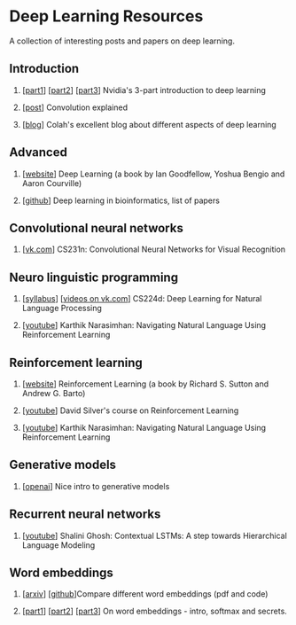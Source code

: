 # Deep Learning Resources
A collection of interesting posts and papers on deep learning.


## Introduction

1. [[part1](https://devblogs.nvidia.com/parallelforall/deep-learning-nutshell-core-concepts/)] [[part2](https://devblogs.nvidia.com/parallelforall/deep-learning-nutshell-history-training/)] [[part3](https://devblogs.nvidia.com/parallelforall/deep-learning-nutshell-sequence-learning/)] Nvidia's 3-part introduction to deep learning

2. [[post](http://timdettmers.com/2015/03/26/convolution-deep-learning/)] Convolution explained

3. [[blog](http://colah.github.io)] Colah's excellent blog about different aspects of deep learning


## Advanced

1. [[website](http://www.deeplearningbook.org)] Deep Learning (a book by Ian Goodfellow, Yoshua Bengio and Aaron Courville)

2. [[github](https://github.com/gokceneraslan/awesome-deepbio)] Deep learning in bioinformatics, list of papers

## Convolutional neural networks

1. [[vk.com](https://vk.com/videos-44016343?section=album_54932240)] CS231n: Convolutional Neural Networks for Visual Recognition


## Neuro linguistic programming

1. [[syllabus](http://cs224d.stanford.edu/syllabus.html)] [[videos on vk.com](https://vk.com/videos-44016343?section=album_54932251)] CS224d: Deep Learning for Natural Language Processing

2. [[youtube](https://www.youtube.com/watch?v=7s-erJbCkaY)] Karthik Narasimhan: Navigating Natural Language Using Reinforcement Learning


## Reinforcement learning

1. [[website](https://webdocs.cs.ualberta.ca/~sutton/book/ebook/the-book.html)] Reinforcement Learning (a book by Richard S. Sutton and Andrew G. Barto)

2. [[youtube](https://www.youtube.com/watch?v=2pWv7GOvuf0)] David Silver's course on Reinforcement Learning

3. [[youtube](https://www.youtube.com/watch?v=7s-erJbCkaY)] Karthik Narasimhan: Navigating Natural Language Using Reinforcement Learning


## Generative models

1. [[openai](https://openai.com/blog/generative-models/)] Nice intro to generative models


## Recurrent neural networks

1. [[youtube](https://www.youtube.com/watch?v=Kexoz4yxNYk)] Shalini Ghosh: Contextual LSTMs: A step towards Hierarchical Language Modeling


## Word embeddings

1. [[arxiv](https://arxiv.org/abs/1507.05523)] [[github](https://github.com/licstar/compare)]Compare different word embeddings (pdf and code)

3. [[part1](http://sebastianruder.com/word-embeddings-1/index.html)] [[part2](http://sebastianruder.com/word-embeddings-softmax/index.html)] [[part3](http://sebastianruder.com/secret-word2vec/index.html)] On word embeddings - intro, softmax and secrets.
